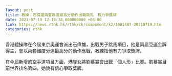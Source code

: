 ```yaml
---
layout: post
title: 教練：石偉雄兩套難度最高分動作出戰跳馬　有力爭獎牌
date: 2021-07-19 12:18:38.000000000 +08:00
link: https://news.rthk.hk/rthk/ch/component/k2/1601487-20210719.htm
categories: rthk
---
```


香港體操隊在今屆東京奧運會派出石偉雄，出戰男子跳馬項目，他是兩屆亞運金牌得主，會以兩套難度分達最高分的動作應戰，教練指他有力爭取獎牌。

在今屆新增的空手道項目方面，港隊女將劉慕裳會出戰「個人形」比賽。劉慕裳目前世界排名第四，她說有信心爭取獎牌。
